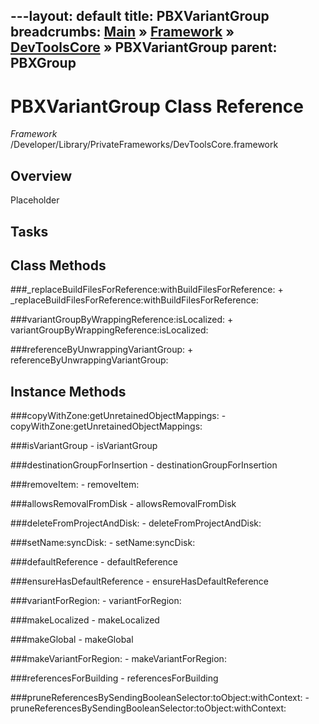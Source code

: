---layout: default
title: PBXVariantGroup
breadcrumbs: <a href="/index.html">Main</a> &raquo; <a href="/Frameworks.html">Framework</a> &raquo; <a href="/Frameworks/DevToolsCore.html">DevToolsCore</a> &raquo; PBXVariantGroup
parent: PBXGroup 
---
# PBXVariantGroup Class Reference

*Framework* /Developer/Library/PrivateFrameworks/DevToolsCore.framework

## Overview

Placeholder

## Tasks

## Class Methods

<a name="+_replaceBuildFilesForReference:withBuildFilesForReference:"></a>
###_replaceBuildFilesForReference:withBuildFilesForReference:
    + _replaceBuildFilesForReference:withBuildFilesForReference:

<a name="+variantGroupByWrappingReference:isLocalized:"></a>
###variantGroupByWrappingReference:isLocalized:
    + variantGroupByWrappingReference:isLocalized:

<a name="+referenceByUnwrappingVariantGroup:"></a>
###referenceByUnwrappingVariantGroup:
    + referenceByUnwrappingVariantGroup:

## Instance Methods

<a name="-copyWithZone:getUnretainedObjectMappings:"></a>
###copyWithZone:getUnretainedObjectMappings:
    - copyWithZone:getUnretainedObjectMappings:

<a name="-isVariantGroup"></a>
###isVariantGroup
    - isVariantGroup

<a name="-destinationGroupForInsertion"></a>
###destinationGroupForInsertion
    - destinationGroupForInsertion

<a name="-removeItem:"></a>
###removeItem:
    - removeItem:

<a name="-allowsRemovalFromDisk"></a>
###allowsRemovalFromDisk
    - allowsRemovalFromDisk

<a name="-deleteFromProjectAndDisk:"></a>
###deleteFromProjectAndDisk:
    - deleteFromProjectAndDisk:

<a name="-setName:syncDisk:"></a>
###setName:syncDisk:
    - setName:syncDisk:

<a name="-defaultReference"></a>
###defaultReference
    - defaultReference

<a name="-ensureHasDefaultReference"></a>
###ensureHasDefaultReference
    - ensureHasDefaultReference

<a name="-variantForRegion:"></a>
###variantForRegion:
    - variantForRegion:

<a name="-makeLocalized"></a>
###makeLocalized
    - makeLocalized

<a name="-makeGlobal"></a>
###makeGlobal
    - makeGlobal

<a name="-makeVariantForRegion:"></a>
###makeVariantForRegion:
    - makeVariantForRegion:

<a name="-referencesForBuilding"></a>
###referencesForBuilding
    - referencesForBuilding

<a name="-pruneReferencesBySendingBooleanSelector:toObject:withContext:"></a>
###pruneReferencesBySendingBooleanSelector:toObject:withContext:
    - pruneReferencesBySendingBooleanSelector:toObject:withContext:


